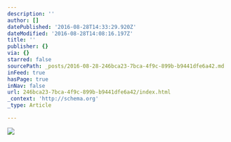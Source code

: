 ```yaml
---
description: ''
author: []
datePublished: '2016-08-28T14:33:29.920Z'
dateModified: '2016-08-28T14:08:16.197Z'
title: ''
publisher: {}
via: {}
starred: false
sourcePath: _posts/2016-08-28-246bca23-7bca-4f9c-899b-b9441dfe6a42.md
inFeed: true
hasPage: true
inNav: false
url: 246bca23-7bca-4f9c-899b-b9441dfe6a42/index.html
_context: 'http://schema.org'
_type: Article

---
```

![](https://the-grid-user-content.s3-us-west-2.amazonaws.com/6f52cbac-3205-491f-8ecd-8836464f2aea.jpg)
